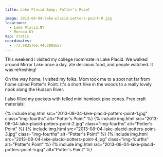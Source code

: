 ```yaml
---
title: Lake Placid &amp; Potter's Point

image: 2013-08-04-lake-placid-potters-point-0.jpg
locations:
  - Lake Placid,NY
  - Moreau,NY
map: static
coordinates:
  - -73.9835766,44.2805657
---
```


This weekend I visited my college roommate in Lake Placid. We walked around Mirror Lake once a day, ate delicious food, and people watched. It was refreshing!

On the way home, I visited my folks. Mom took me to a spot not far from home called Potter's Point. It's a short hike in the woods to a really lovely nook along the Hudson River.

I also filled my pockets with felled mini hemlock pine cones. Free craft materials!

<div class="photos">
{% include img.html src="2013-08-04-lake-placid-potters-point-1.jpg" class="img-fourths" alt="Potter's Point" %}
{% include img.html src="2013-08-04-lake-placid-potters-point-2.jpg" class="img-fourths" alt="Potter's Point" %}
{% include img.html src="2013-08-04-lake-placid-potters-point-3.jpg" class="img-fourths" alt="Potter's Point" %}
{% include img.html src="2013-08-04-lake-placid-potters-point-4.jpg" class="img-fourths" alt="Potter's Point" %}
{% include img.html src="2013-08-04-lake-placid-potters-point-5.jpg" alt="Potter's Point" %}
</div>
